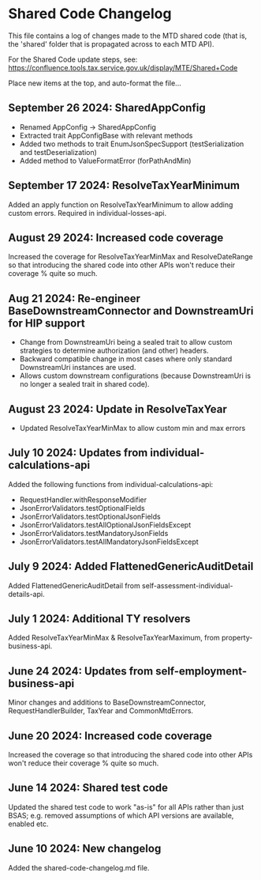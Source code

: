 # Shared Code Changelog

This file contains a log of changes made to the MTD shared code
(that is, the 'shared' folder that is propagated across to each MTD API).

For the Shared Code update steps, see: https://confluence.tools.tax.service.gov.uk/display/MTE/Shared+Code

Place new items at the top, and auto-format the file...

## September 26 2024: SharedAppConfig

* Renamed AppConfig -> SharedAppConfig
* Extracted trait AppConfigBase with relevant methods
* Added two methods to trait EnumJsonSpecSupport (testSerialization and testDeserialization)
* Added method to ValueFormatError (forPathAndMin)

## September 17 2024:  ResolveTaxYearMinimum

Added an apply function on ResolveTaxYearMinimum to allow adding custom errors. Required in individual-losses-api.

## August 29 2024:  Increased code coverage

Increased the coverage for ResolveTaxYearMinMax and ResolveDateRange so that introducing the shared code into other APIs
won't reduce their coverage % quite so much.

## Aug 21 2024: Re-engineer BaseDownstreamConnector and DownstreamUri for HIP support

- Change from DownstreamUri being a sealed trait to allow custom strategies to determine authorization (and other)
  headers.
- Backward compatible change in most cases where only standard DownstreamUri instances are used.
- Allows custom downstream configurations (because DownstreamUri is no longer a sealed trait in shared code).

## August 23 2024: Update in ResolveTaxYear

- Updated ResolveTaxYearMinMax to allow custom min and max errors

## July 10 2024: Updates from individual-calculations-api

Added the following functions from individual-calculations-api:

- RequestHandler.withResponseModifier
- JsonErrorValidators.testOptionalFields
- JsonErrorValidators.testOptionalJsonFields
- JsonErrorValidators.testAllOptionalJsonFieldsExcept
- JsonErrorValidators.testMandatoryJsonFields
- JsonErrorValidators.testAllMandatoryJsonFieldsExcept

## July 9 2024: Added FlattenedGenericAuditDetail

Added FlattenedGenericAuditDetail from self-assessment-individual-details-api.

## July 1 2024:  Additional TY resolvers

Added ResolveTaxYearMinMax & ResolveTaxYearMaximum, from property-business-api.

## June 24 2024:  Updates from self-employment-business-api

Minor changes and additions to BaseDownstreamConnector, RequestHandlerBuilder,
TaxYear and CommonMtdErrors.

## June 20 2024:  Increased code coverage

Increased the coverage so that introducing the shared code into other APIs won't
reduce their coverage % quite so much.

## June 14 2024:  Shared test code

Updated the shared test code to work "as-is" for all APIs rather than just BSAS;
e.g. removed assumptions of which API versions are available, enabled etc.

## June 10 2024:  New changelog

Added the shared-code-changelog.md file.
